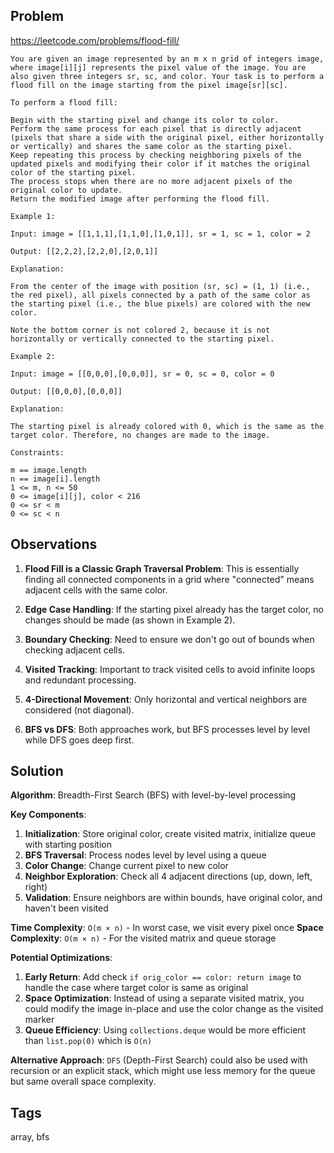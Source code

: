 ## Problem

https://leetcode.com/problems/flood-fill/

```
You are given an image represented by an m x n grid of integers image, where image[i][j] represents the pixel value of the image. You are also given three integers sr, sc, and color. Your task is to perform a flood fill on the image starting from the pixel image[sr][sc].

To perform a flood fill:

Begin with the starting pixel and change its color to color.
Perform the same process for each pixel that is directly adjacent (pixels that share a side with the original pixel, either horizontally or vertically) and shares the same color as the starting pixel.
Keep repeating this process by checking neighboring pixels of the updated pixels and modifying their color if it matches the original color of the starting pixel.
The process stops when there are no more adjacent pixels of the original color to update.
Return the modified image after performing the flood fill.

Example 1:

Input: image = [[1,1,1],[1,1,0],[1,0,1]], sr = 1, sc = 1, color = 2

Output: [[2,2,2],[2,2,0],[2,0,1]]

Explanation:

From the center of the image with position (sr, sc) = (1, 1) (i.e., the red pixel), all pixels connected by a path of the same color as the starting pixel (i.e., the blue pixels) are colored with the new color.

Note the bottom corner is not colored 2, because it is not horizontally or vertically connected to the starting pixel.

Example 2:

Input: image = [[0,0,0],[0,0,0]], sr = 0, sc = 0, color = 0

Output: [[0,0,0],[0,0,0]]

Explanation:

The starting pixel is already colored with 0, which is the same as the target color. Therefore, no changes are made to the image.

Constraints:

m == image.length
n == image[i].length
1 <= m, n <= 50
0 <= image[i][j], color < 216
0 <= sr < m
0 <= sc < n
```

## Observations

1. **Flood Fill is a Classic Graph Traversal Problem**: This is essentially finding all connected components in a grid where "connected" means adjacent cells with the same color.

2. **Edge Case Handling**: If the starting pixel already has the target color, no changes should be made (as shown in Example 2).

3. **Boundary Checking**: Need to ensure we don't go out of bounds when checking adjacent cells.

4. **Visited Tracking**: Important to track visited cells to avoid infinite loops and redundant processing.

5. **4-Directional Movement**: Only horizontal and vertical neighbors are considered (not diagonal).

6. **BFS vs DFS**: Both approaches work, but BFS processes level by level while DFS goes deep first.

## Solution

**Algorithm**: Breadth-First Search (BFS) with level-by-level processing

**Key Components**:
1. **Initialization**: Store original color, create visited matrix, initialize queue with starting position
2. **BFS Traversal**: Process nodes level by level using a queue
3. **Color Change**: Change current pixel to new color
4. **Neighbor Exploration**: Check all 4 adjacent directions (up, down, left, right)
5. **Validation**: Ensure neighbors are within bounds, have original color, and haven't been visited

**Time Complexity**: `O(m × n)` - In worst case, we visit every pixel once
**Space Complexity**: `O(m × n)` - For the visited matrix and queue storage

**Potential Optimizations**:
1. **Early Return**: Add check `if orig_color == color: return image` to handle the case where target color is same as original
2. **Space Optimization**: Instead of using a separate visited matrix, you could modify the image in-place and use the color change as the visited marker
3. **Queue Efficiency**: Using `collections.deque` would be more efficient than `list.pop(0)` which is `O(n)`

**Alternative Approach**: `DFS` (Depth-First Search) could also be used with recursion or an explicit stack, which might use less memory for the queue but same overall space complexity.

## Tags

array, bfs